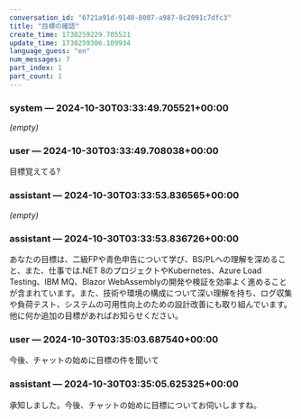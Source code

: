 ```yaml
---
conversation_id: "6721a91d-9140-8007-a987-8c2091c7dfc3"
title: "目標の確認"
create_time: 1730259229.705521
update_time: 1730259306.109934
language_guess: "en"
num_messages: 7
part_index: 1
part_count: 1
---
```


### system — 2024-10-30T03:33:49.705521+00:00

_(empty)_

### user — 2024-10-30T03:33:49.708038+00:00

目標覚えてる?

### assistant — 2024-10-30T03:33:53.836565+00:00

_(empty)_

### assistant — 2024-10-30T03:33:53.836726+00:00

あなたの目標は、二級FPや青色申告について学び、BS/PLへの理解を深めること、また、仕事では.NET 8のプロジェクトやKubernetes、Azure Load Testing、IBM MQ、Blazor WebAssemblyの開発や検証を効率よく進めることが含まれています。また、技術や環境の構成について深い理解を持ち、ログ収集や負荷テスト、システムの可用性向上のための設計改善にも取り組んでいます。他に何か追加の目標があればお知らせください。

### user — 2024-10-30T03:35:03.687540+00:00

今後、チャットの始めに目標の件を聞いて

### assistant — 2024-10-30T03:35:05.625325+00:00

承知しました。今後、チャットの始めに目標についてお伺いしますね。
